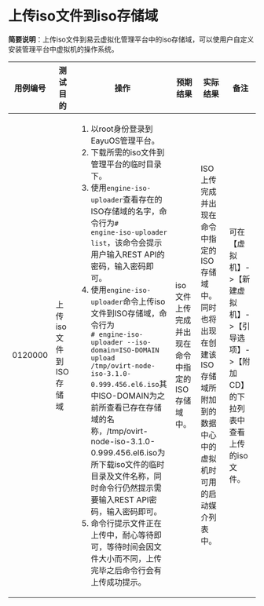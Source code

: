 # 上传iso文件到iso存储域
**简要说明**：上传iso文件到易云虚拟化管理平台中的iso存储域，可以使用户自定义安装管理平台中虚拟机的操作系统。

|用例编号|测试目的|操作|预期结果|实际结果|备注|
|--------|--------|----|--------|--------|----|
|0120000	|上传iso文件到ISO存储域|<ol><li>以root身份登录到EayuOS管理平台。</li><li>下载所需的iso文件到管理平台的临时目录下。</li><li>使用<code>engine-iso-uploader</code>查看存在的ISO存储域的名字，命令行为<code># engine-iso-uploader list</code>，该命令会提示用户输入REST API的密码，输入密码即可。</li><li>使用<code>engine-iso-uploader</code>命令上传iso文件到ISO存储域，命令行为<code> # engine-iso-uploader --iso-domain=ISO-DOMAIN upload /tmp/ovirt-node-iso-3.1.0-0.999.456.el6.iso</code>其中ISO-DOMAIN为之前所查看已存在存储域的名称，/tmp/ovirt-node-iso-3.1.0-0.999.456.el6.iso为所下载iso文件的临时目录及文件名称，同时命令行仍然提示需要输入REST API密码，输入密码即可。</li><li>命令行提示文件正在上传中，耐心等待即可，等待时间会因文件大小而不同，上传完毕之后命令行会有上传成功提示。|iso文件上传完成并出现在命令中指定的 ISO 存储域中。|ISO 上传完成并出现在命令中指定的 ISO 存储域中。同时也将出现在创建该 ISO 存储域所附加到的数据中心中的虚拟机时可用的启动媒介列表中。|可在【虚拟机】->【新建虚拟机】->【引导选项】->【附加CD】的下拉列表中查看上传的iso文件。|
